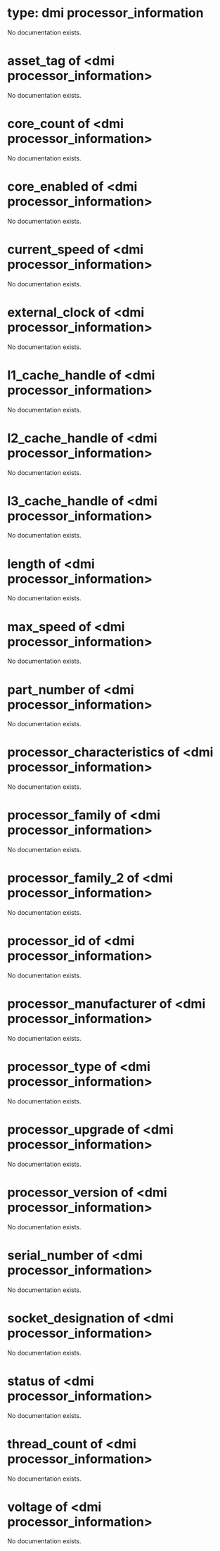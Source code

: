 # type: dmi processor_information

No documentation exists.

# asset_tag of &lt;dmi processor_information&gt;

No documentation exists.

# core_count of &lt;dmi processor_information&gt;

No documentation exists.

# core_enabled of &lt;dmi processor_information&gt;

No documentation exists.

# current_speed of &lt;dmi processor_information&gt;

No documentation exists.

# external_clock of &lt;dmi processor_information&gt;

No documentation exists.

# l1_cache_handle of &lt;dmi processor_information&gt;

No documentation exists.

# l2_cache_handle of &lt;dmi processor_information&gt;

No documentation exists.

# l3_cache_handle of &lt;dmi processor_information&gt;

No documentation exists.

# length of &lt;dmi processor_information&gt;

No documentation exists.

# max_speed of &lt;dmi processor_information&gt;

No documentation exists.

# part_number of &lt;dmi processor_information&gt;

No documentation exists.

# processor_characteristics of &lt;dmi processor_information&gt;

No documentation exists.

# processor_family of &lt;dmi processor_information&gt;

No documentation exists.

# processor_family_2 of &lt;dmi processor_information&gt;

No documentation exists.

# processor_id of &lt;dmi processor_information&gt;

No documentation exists.

# processor_manufacturer of &lt;dmi processor_information&gt;

No documentation exists.

# processor_type of &lt;dmi processor_information&gt;

No documentation exists.

# processor_upgrade of &lt;dmi processor_information&gt;

No documentation exists.

# processor_version of &lt;dmi processor_information&gt;

No documentation exists.

# serial_number of &lt;dmi processor_information&gt;

No documentation exists.

# socket_designation of &lt;dmi processor_information&gt;

No documentation exists.

# status of &lt;dmi processor_information&gt;

No documentation exists.

# thread_count of &lt;dmi processor_information&gt;

No documentation exists.

# voltage of &lt;dmi processor_information&gt;

No documentation exists.
